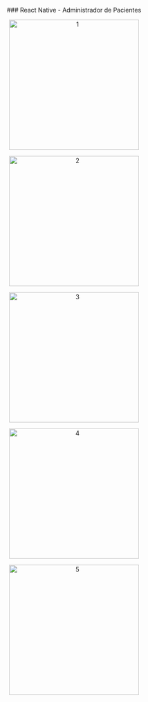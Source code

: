 <p align="center">
### React Native - Administrador de Pacientes
</p>

<p align="center">
<img  src="https://i.imgur.com/DrG5Cnz.jpg" alt="1" width="300" />
</p>
<p align="center">
<img  src="https://i.imgur.com/wAloxyX.jpg" alt="2" width="300" />
</p>
<p align="center">
<img  src="https://i.imgur.com/cnsbAs1.jpg" alt="3" width="300" />
</p>
<p align="center">
<img  src="https://i.imgur.com/GqVAZUQ.jpg" alt="4" width="300" />
</p>
<p align="center">
<img  src="https://i.imgur.com/EHI68Wl.jpg" alt="5" width="300" />
</p>
